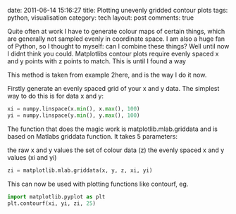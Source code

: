 date: 2011-06-14 15:16:27
title: Plotting unevenly gridded contour plots
tags: python, visualisation
category: tech
layout: post
comments: true



Quite often at work I have to generate colour maps of certain things, which are generally not sampled evenly in coordinate space. I am also a huge fan of Python, so I thought to myself: can I combine these things? Well until now I didnt think you could. Matplotlibs contour plots require evenly spaced x and y points with z points to match. This is until I found a way

This method is taken from example 2here, and is the way I do it now.

Firstly generate an evenly spaced grid of your x and y data. The simplest way to do this is for data x and y:

``` python
xi = numpy.linspace(x.min(), x.max(), 100)
yi = numpy.linspace(y.min(), y.max(), 100)
```

The function that does the magic work is matplotlib.mlab.griddata and is based on Matlabs griddata function. It takes 5 parameters:

the raw x and y values
the set of colour data (z)
the evenly spaced x and y values (xi and yi)

``` python
zi = matplotlib.mlab.griddata(x, y, z, xi, yi)
```

This can now be used with plotting functions like contourf, eg.

``` python
import matplotlib.pyplot as plt
plt.contourf(xi, yi, zi, 25)
```
